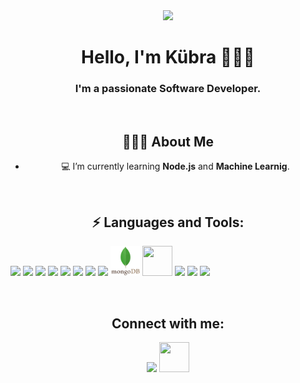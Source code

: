 <div align="center"><img width="30%" height="auto" src="https://ivoirecode.com/ivoire/public/public/graphics/August2019/o0ud62m5sPLaLeLOjrub.jpg" height="175px"/></a>

<h1 align="center">Hello, I'm Kübra 🙋🏻‍♀️</h1>
<h3 align="center">I'm a passionate Software Developer.</h3>
<br>

## 👩🏻‍💻 About Me

<!-- 🔭 I’m currently working on -->
- 💻 I’m currently learning **Node.js** and **Machine Learnig**.

<br>

## ⚡ Languages and Tools:

<p align="left"> 
    <img src="https://img.icons8.com/color/48/000000/java-coffee-cup-logo.png"/> </a>
    <img src="https://img.icons8.com/color/48/000000/python.png"/> </a> 
    <img src="https://img.icons8.com/color/48/000000/javascript.png"/> </a> 
    <img src="https://img.icons8.com/color/48/000000/nodejs.png"/> </a> 
    <img src="https://img.icons8.com/color/48/000000/c-programming.png"/> </a>
    <img src="https://img.icons8.com/fluency/48/000000/android-os.png"/> </a>
    <img src="https://img.icons8.com/color/48/000000/spring-logo.png"/> </a> 
   <img src="https://img.icons8.com/color/48/000000/postgreesql.png"/></a>
    <img src="https://raw.githubusercontent.com/devicons/devicon/master/icons/mongodb/mongodb-original-wordmark.svg" alt="mongodb" width="48" height="48"/> </a> 
    <img src="https://img.icons8.com/plasticine/100/000000/oracle-pl-sql--v3.png" width="48" height="48"/></a>
    <img src="https://img.icons8.com/fluent/50/000000/mysql-logo.png"/> </a>
    <img src="https://img.icons8.com/color/48/000000/html-5.png"/> </a> 
    <img src="https://img.icons8.com/color/48/000000/css3.png"/> </a> 
</p>

<br/>


## Connect with me:
<p align="left">

<a href = "https://www.linkedin.com/in/kübra-özgan/"><img src="https://img.icons8.com/fluent/48/000000/linkedin.png"/></a>
<a href = "mailto:kubraozgan3@gmail.com"><img src="https://cdn.icon-icons.com/icons2/2631/PNG/512/gmail_new_logo_icon_159149.png" width="48" height="48"/></a>

</p>
